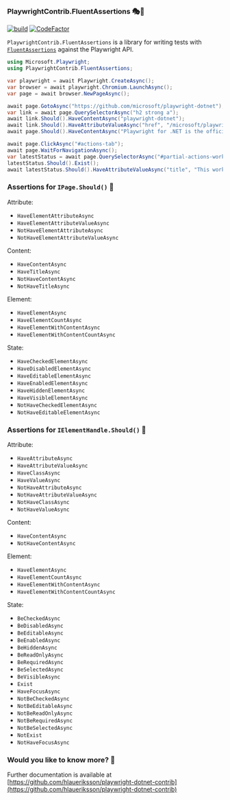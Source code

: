 ### PlaywrightContrib.FluentAssertions 🎭🧪

[![build](https://github.com/hlaueriksson/playwright-dotnet-contrib/actions/workflows/build.yml/badge.svg)](https://github.com/hlaueriksson/playwright-dotnet-contrib/actions/workflows/build.yml) [![CodeFactor](https://codefactor.io/repository/github/hlaueriksson/playwright-dotnet-contrib/badge)](https://codefactor.io/repository/github/hlaueriksson/playwright-dotnet-contrib)

`PlaywrightContrib.FluentAssertions` is a library for writing tests with [`FluentAssertions`](https://www.nuget.org/packages/FluentAssertions/) against the Playwright API.

```cs
using Microsoft.Playwright;
using PlaywrightContrib.FluentAssertions;

var playwright = await Playwright.CreateAsync();
var browser = await playwright.Chromium.LaunchAsync();
var page = await browser.NewPageAsync();

await page.GotoAsync("https://github.com/microsoft/playwright-dotnet");
var link = await page.QuerySelectorAsync("h2 strong a");
await link.Should().HaveContentAsync("playwright-dotnet");
await link.Should().HaveAttributeValueAsync("href", "/microsoft/playwright-dotnet");
await page.Should().HaveContentAsync("Playwright for .NET is the official language port of Playwright");

await page.ClickAsync("#actions-tab");
await page.WaitForNavigationAsync();
var latestStatus = await page.QuerySelectorAsync("#partial-actions-workflow-runs .Box-row div[title]");
latestStatus.Should().Exist();
await latestStatus.Should().HaveAttributeValueAsync("title", "This workflow run completed successfully.");
```

### Assertions for `IPage.Should()` 📄

Attribute:

* `HaveElementAttributeAsync`
* `HaveElementAttributeValueAsync`
* `NotHaveElementAttributeAsync`
* `NotHaveElementAttributeValueAsync`

Content:

* `HaveContentAsync`
* `HaveTitleAsync`
* `NotHaveContentAsync`
* `NotHaveTitleAsync`

Element:

* `HaveElementAsync`
* `HaveElementCountAsync`
* `HaveElementWithContentAsync`
* `HaveElementWithContentCountAsync`

State:

* `HaveCheckedElementAsync`
* `HaveDisabledElementAsync`
* `HaveEditableElementAsync`
* `HaveEnabledElementAsync`
* `HaveHiddenElementAsync`
* `HaveVisibleElementAsync`
* `NotHaveCheckedElementAsync`
* `NotHaveEditableElementAsync`

### Assertions for `IElementHandle.Should()` 📑

Attribute:

* `HaveAttributeAsync`
* `HaveAttributeValueAsync`
* `HaveClassAsync`
* `HaveValueAsync`
* `NotHaveAttributeAsync`
* `NotHaveAttributeValueAsync`
* `NotHaveClassAsync`
* `NotHaveValueAsync`

Content:

* `HaveContentAsync`
* `NotHaveContentAsync`

Element:

* `HaveElementAsync`
* `HaveElementCountAsync`
* `HaveElementWithContentAsync`
* `HaveElementWithContentCountAsync`

State:

* `BeCheckedAsync`
* `BeDisabledAsync`
* `BeEditableAsync`
* `BeEnabledAsync`
* `BeHiddenAsync`
* `BeReadOnlyAsync`
* `BeRequiredAsync`
* `BeSelectedAsync`
* `BeVisibleAsync`
* `Exist`
* `HaveFocusAsync`
* `NotBeCheckedAsync`
* `NotBeEditableAsync`
* `NotBeReadOnlyAsync`
* `NotBeRequiredAsync`
* `NotBeSelectedAsync`
* `NotExist`
* `NotHaveFocusAsync`

### Would you like to know more? 🤔

Further documentation is available at [https://github.com/hlaueriksson/playwright-dotnet-contrib](https://github.com/hlaueriksson/playwright-dotnet-contrib)
